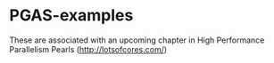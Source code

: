 # PGAS-examples
These are associated with an upcoming chapter in High Performance Parallelism Pearls (http://lotsofcores.com/)
